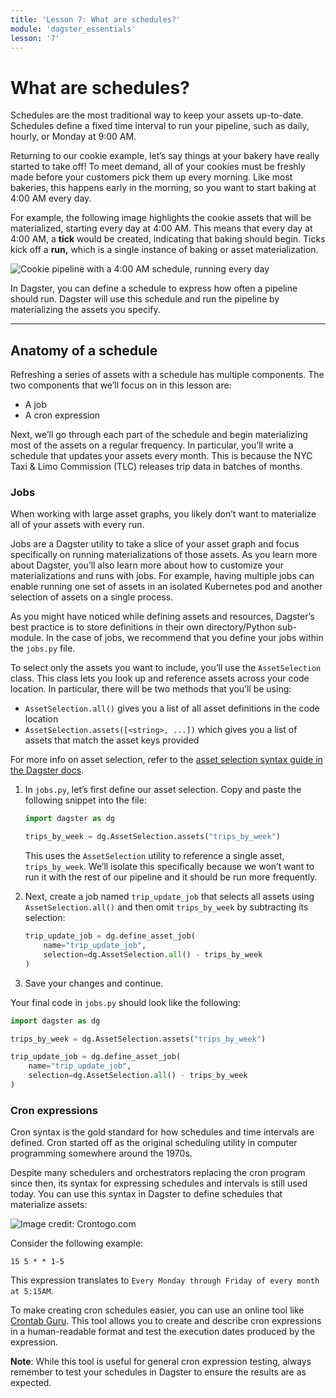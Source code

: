 ```yaml
---
title: 'Lesson 7: What are schedules?'
module: 'dagster_essentials'
lesson: '7'
---
```


# What are schedules?

Schedules are the most traditional way to keep your assets up-to-date. Schedules define a fixed time interval to run your pipeline, such as daily, hourly, or Monday at 9:00 AM.

Returning to our cookie example, let’s say things at your bakery have really started to take off! To meet demand, all of your cookies must be freshly made before your customers pick them up every morning. Like most bakeries, this happens early in the morning, so you want to start baking at 4:00 AM every day.

For example, the following image highlights the cookie assets that will be materialized, starting every day at 4:00 AM. This means that every day at 4:00 AM, a **tick** would be created, indicating that baking should begin. Ticks kick off a **run,** which is a single instance of baking or asset materialization.

![Cookie pipeline with a 4:00 AM schedule, running every day](/images/dagster-essentials/lesson-7/cookie-schedule.png)

In Dagster, you can define a schedule to express how often a pipeline should run. Dagster will use this schedule and run the pipeline by materializing the assets you specify.

---

## Anatomy of a schedule

Refreshing a series of assets with a schedule has multiple components. The two components that we’ll focus on in this lesson are:

- A job
- A cron expression

Next, we’ll go through each part of the schedule and begin materializing most of the assets on a regular frequency. In particular, you’ll write a schedule that updates your assets every month. This is because the NYC Taxi & Limo Commission (TLC) releases trip data in batches of months.

### Jobs

When working with large asset graphs, you likely don’t want to materialize all of your assets with every run.

Jobs are a Dagster utility to take a slice of your asset graph and focus specifically on running materializations of those assets. As you learn more about Dagster, you’ll also learn more about how to customize your materializations and runs with jobs. For example, having multiple jobs can enable running one set of assets in an isolated Kubernetes pod and another selection of assets on a single process.

As you might have noticed while defining assets and resources, Dagster’s best practice is to store definitions in their own directory/Python sub-module. In the case of jobs, we recommend that you define your jobs within the `jobs.py` file.

To select only the assets you want to include, you’ll use the `AssetSelection` class. This class lets you look up and reference assets across your code location. In particular, there will be two methods that you’ll be using:

- `AssetSelection.all()` gives you a list of all asset definitions in the code location
- `AssetSelection.assets([<string>, ...])` which gives you a list of assets that match the asset keys provided

For more info on asset selection, refer to the [asset selection syntax guide in the Dagster docs](https://docs.dagster.io/concepts/assets/asset-selection-syntax).

1. In `jobs.py`, let’s first define our asset selection. Copy and paste the following snippet into the file:

   ```python
   import dagster as dg

   trips_by_week = dg.AssetSelection.assets("trips_by_week")
   ```

   This uses the `AssetSelection` utility to reference a single asset, `trips_by_week`. We’ll isolate this specifically because we won’t want to run it with the rest of our pipeline and it should be run more frequently.

2. Next, create a job named `trip_update_job` that selects all assets using `AssetSelection.all()` and then omit `trips_by_week` by subtracting its selection:

   ```python
   trip_update_job = dg.define_asset_job(
       name="trip_update_job",
       selection=dg.AssetSelection.all() - trips_by_week
   )
   ```

3. Save your changes and continue.

Your final code in `jobs.py` should look like the following:

```python
import dagster as dg

trips_by_week = dg.AssetSelection.assets("trips_by_week")

trip_update_job = dg.define_asset_job(
    name="trip_update_job",
    selection=dg.AssetSelection.all() - trips_by_week
)
```

### Cron expressions

Cron syntax is the gold standard for how schedules and time intervals are defined. Cron started off as the original scheduling utility in computer programming somewhere around the 1970s.

Despite many schedulers and orchestrators replacing the cron program since then, its syntax for expressing schedules and intervals is still used today. You can use this syntax in Dagster to define schedules that materialize assets:

![Image credit: Crontogo.com](/images/dagster-essentials/lesson-7/crontogo-cron-syntax.png)

Consider the following example:

```
15 5 * * 1-5
```

This expression translates to `Every Monday through Friday of every month at 5:15AM`.

To make creating cron schedules easier, you can use an online tool like [Crontab Guru](https://crontab.guru/). This tool allows you to create and describe cron expressions in a human-readable format and test the execution dates produced by the expression.

**Note**: While this tool is useful for general cron expression testing, always remember to test your schedules in Dagster to ensure the results are as expected.
